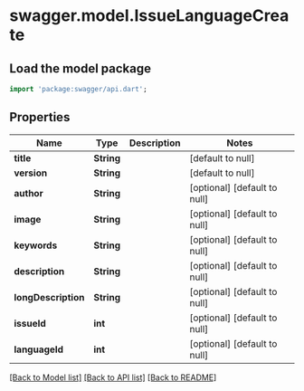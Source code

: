# swagger.model.IssueLanguageCreate

## Load the model package
```dart
import 'package:swagger/api.dart';
```

## Properties
Name | Type | Description | Notes
------------ | ------------- | ------------- | -------------
**title** | **String** |  | [default to null]
**version** | **String** |  | [default to null]
**author** | **String** |  | [optional] [default to null]
**image** | **String** |  | [optional] [default to null]
**keywords** | **String** |  | [optional] [default to null]
**description** | **String** |  | [optional] [default to null]
**longDescription** | **String** |  | [optional] [default to null]
**issueId** | **int** |  | [optional] [default to null]
**languageId** | **int** |  | [optional] [default to null]

[[Back to Model list]](../README.md#documentation-for-models) [[Back to API list]](../README.md#documentation-for-api-endpoints) [[Back to README]](../README.md)

